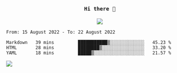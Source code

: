 <h4 align="center"><samp> Hi there 👋  </samp></h4>

<p align="center">
  
  <a href="https://github.com/bznick98">
    <img align="center" src="https://github-readme-stats.vercel.app/api?username=bznick98&&count_private=true&hide=issues,prs,contribs&show_icons=true&theme=gruvbox" />
  </a>
  
  <!--START_SECTION:waka-->

```text
From: 15 August 2022 - To: 22 August 2022

Markdown   39 mins         ███████████▒░░░░░░░░░░░░░   45.23 %
HTML       28 mins         ████████▒░░░░░░░░░░░░░░░░   33.20 %
YAML       18 mins         █████▒░░░░░░░░░░░░░░░░░░░   21.57 %
```

<!--END_SECTION:waka-->
  
 
</p>

![](https://visitor-badge.glitch.me/badge?page_id=bznick98.bznick98)
